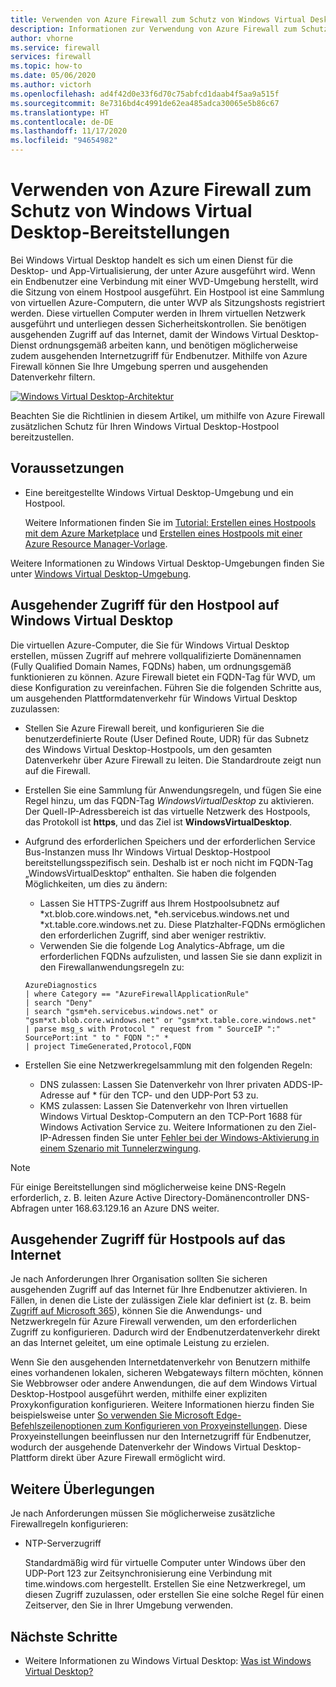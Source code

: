 ```yaml
---
title: Verwenden von Azure Firewall zum Schutz von Windows Virtual Desktop
description: Informationen zur Verwendung von Azure Firewall zum Schutz von Windows Virtual Desktop-Bereitstellungen
author: vhorne
ms.service: firewall
services: firewall
ms.topic: how-to
ms.date: 05/06/2020
ms.author: victorh
ms.openlocfilehash: ad4f42d0e33f6d70c75abfcd1daab4f5aa9a515f
ms.sourcegitcommit: 8e7316bd4c4991de62ea485adca30065e5b86c67
ms.translationtype: HT
ms.contentlocale: de-DE
ms.lasthandoff: 11/17/2020
ms.locfileid: "94654982"
---
```

# <a name="use-azure-firewall-to-protect-window-virtual-desktop-deployments"></a>Verwenden von Azure Firewall zum Schutz von Windows Virtual Desktop-Bereitstellungen

Bei Windows Virtual Desktop handelt es sich um einen Dienst für die Desktop- und App-Virtualisierung, der unter Azure ausgeführt wird. Wenn ein Endbenutzer eine Verbindung mit einer WVD-Umgebung herstellt, wird die Sitzung von einem Hostpool ausgeführt. Ein Hostpool ist eine Sammlung von virtuellen Azure-Computern, die unter WVP als Sitzungshosts registriert werden. Diese virtuellen Computer werden in Ihrem virtuellen Netzwerk ausgeführt und unterliegen dessen Sicherheitskontrollen. Sie benötigen ausgehenden Zugriff auf das Internet, damit der Windows Virtual Desktop-Dienst ordnungsgemäß arbeiten kann, und benötigen möglicherweise zudem ausgehenden Internetzugriff für Endbenutzer. Mithilfe von Azure Firewall können Sie Ihre Umgebung sperren und ausgehenden Datenverkehr filtern.

[ ![Windows Virtual Desktop-Architektur](media/protect-windows-virtual-desktop/windows-virtual-desktop-architecture-diagram.png) ](media/protect-windows-virtual-desktop/windows-virtual-desktop-architecture-diagram.png#lightbox)

Beachten Sie die Richtlinien in diesem Artikel, um mithilfe von Azure Firewall zusätzlichen Schutz für Ihren Windows Virtual Desktop-Hostpool bereitzustellen.

## <a name="prerequisites"></a>Voraussetzungen


 - Eine bereitgestellte Windows Virtual Desktop-Umgebung und ein Hostpool.

   Weitere Informationen finden Sie im [Tutorial: Erstellen eines Hostpools mit dem Azure Marketplace](../virtual-desktop/create-host-pools-azure-marketplace.md) und [Erstellen eines Hostpools mit einer Azure Resource Manager-Vorlage](../virtual-desktop/virtual-desktop-fall-2019/create-host-pools-arm-template.md).

Weitere Informationen zu Windows Virtual Desktop-Umgebungen finden Sie unter [Windows Virtual Desktop-Umgebung](../virtual-desktop/environment-setup.md).

## <a name="host-pool-outbound-access-to-windows-virtual-desktop"></a>Ausgehender Zugriff für den Hostpool auf Windows Virtual Desktop

Die virtuellen Azure-Computer, die Sie für Windows Virtual Desktop erstellen, müssen Zugriff auf mehrere vollqualifizierte Domänennamen (Fully Qualified Domain Names, FQDNs) haben, um ordnungsgemäß funktionieren zu können. Azure Firewall bietet ein FQDN-Tag für WVD, um diese Konfiguration zu vereinfachen. Führen Sie die folgenden Schritte aus, um ausgehenden Plattformdatenverkehr für Windows Virtual Desktop zuzulassen:

- Stellen Sie Azure Firewall bereit, und konfigurieren Sie die benutzerdefinierte Route (User Defined Route, UDR) für das Subnetz des Windows Virtual Desktop-Hostpools, um den gesamten Datenverkehr über Azure Firewall zu leiten. Die Standardroute zeigt nun auf die Firewall.
- Erstellen Sie eine Sammlung für Anwendungsregeln, und fügen Sie eine Regel hinzu, um das FQDN-Tag *WindowsVirtualDesktop* zu aktivieren. Der Quell-IP-Adressbereich ist das virtuelle Netzwerk des Hostpools, das Protokoll ist **https**, und das Ziel ist **WindowsVirtualDesktop**.

- Aufgrund des erforderlichen Speichers und der erforderlichen Service Bus-Instanzen muss Ihr Windows Virtual Desktop-Hostpool bereitstellungsspezifisch sein. Deshalb ist er noch nicht im FQDN-Tag „WindowsVirtualDesktop“ enthalten. Sie haben die folgenden Möglichkeiten, um dies zu ändern:

   - Lassen Sie HTTPS-Zugriff aus Ihrem Hostpoolsubnetz auf *xt.blob.core.windows.net, *eh.servicebus.windows.net und *xt.table.core.windows.net zu. Diese Platzhalter-FQDNs ermöglichen den erforderlichen Zugriff, sind aber weniger restriktiv.
   - Verwenden Sie die folgende Log Analytics-Abfrage, um die erforderlichen FQDNs aufzulisten, und lassen Sie sie dann explizit in den Firewallanwendungsregeln zu:
   ```
   AzureDiagnostics
   | where Category == "AzureFirewallApplicationRule"
   | search "Deny"
   | search "gsm*eh.servicebus.windows.net" or "gsm*xt.blob.core.windows.net" or "gsm*xt.table.core.windows.net"
   | parse msg_s with Protocol " request from " SourceIP ":" SourcePort:int " to " FQDN ":" *
   | project TimeGenerated,Protocol,FQDN
   ```

- Erstellen Sie eine Netzwerkregelsammlung mit den folgenden Regeln:

   - DNS zulassen: Lassen Sie Datenverkehr von Ihrer privaten ADDS-IP-Adresse auf * für den TCP- und den UDP-Port 53 zu.
   - KMS zulassen: Lassen Sie Datenverkehr von Ihren virtuellen Windows Virtual Desktop-Computern an den TCP-Port 1688 für Windows Activation Service zu. Weitere Informationen zu den Ziel-IP-Adressen finden Sie unter [Fehler bei der Windows-Aktivierung in einem Szenario mit Tunnelerzwingung](../virtual-machines/troubleshooting/custom-routes-enable-kms-activation.md#solution).

> [!NOTE]
> Für einige Bereitstellungen sind möglicherweise keine DNS-Regeln erforderlich, z. B. leiten Azure Active Directory-Domänencontroller DNS-Abfragen unter 168.63.129.16 an Azure DNS weiter.

## <a name="host-pool-outbound-access-to-the-internet"></a>Ausgehender Zugriff für Hostpools auf das Internet

Je nach Anforderungen Ihrer Organisation sollten Sie sicheren ausgehenden Zugriff auf das Internet für Ihre Endbenutzer aktivieren. In Fällen, in denen die Liste der zulässigen Ziele klar definiert ist (z. B. beim [Zugriff auf Microsoft 365](/microsoft-365/enterprise/microsoft-365-ip-web-service)), können Sie die Anwendungs- und Netzwerkregeln für Azure Firewall verwenden, um den erforderlichen Zugriff zu konfigurieren. Dadurch wird der Endbenutzerdatenverkehr direkt an das Internet geleitet, um eine optimale Leistung zu erzielen.

Wenn Sie den ausgehenden Internetdatenverkehr von Benutzern mithilfe eines vorhandenen lokalen, sicheren Webgateways filtern möchten, können Sie Webbrowser oder andere Anwendungen, die auf dem Windows Virtual Desktop-Hostpool ausgeführt werden, mithilfe einer expliziten Proxykonfiguration konfigurieren. Weitere Informationen hierzu finden Sie beispielsweise unter [So verwenden Sie Microsoft Edge-Befehlszeilenoptionen zum Konfigurieren von Proxyeinstellungen](/deployedge/edge-learnmore-cmdline-options-proxy-settings). Diese Proxyeinstellungen beeinflussen nur den Internetzugriff für Endbenutzer, wodurch der ausgehende Datenverkehr der Windows Virtual Desktop-Plattform direkt über Azure Firewall ermöglicht wird.

## <a name="additional-considerations"></a>Weitere Überlegungen

Je nach Anforderungen müssen Sie möglicherweise zusätzliche Firewallregeln konfigurieren:

- NTP-Serverzugriff

   Standardmäßig wird für virtuelle Computer unter Windows über den UDP-Port 123 zur Zeitsynchronisierung eine Verbindung mit time.windows.com hergestellt. Erstellen Sie eine Netzwerkregel, um diesen Zugriff zuzulassen, oder erstellen Sie eine solche Regel für einen Zeitserver, den Sie in Ihrer Umgebung verwenden.


## <a name="next-steps"></a>Nächste Schritte

- Weitere Informationen zu Windows Virtual Desktop: [Was ist Windows Virtual Desktop?](../virtual-desktop/overview.md)